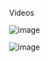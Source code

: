 Videos

![image](https://github.com/user-attachments/assets/b3361a74-9191-4551-9370-c450d6ed7f5c)

![image](https://github.com/user-attachments/assets/6adbd8eb-b540-477f-be17-0310facd2377)
